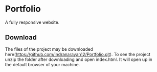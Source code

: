 # Portfolio
A fully responsive website.
## Download
The files of the project may be downloaded here(https://github.com/indranarayan12/Portfolio.git). To see the project unzip the folder after downloading and open index.html. It will open up in the default browser of your machine. 
